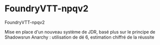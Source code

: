 # FoundryVTT-npqv2
FoundryVTT-npqv2

Mise en place d'un nouveau système de JDR, basé plus sur le principe de Shadowsrun Anarchy : utilisation de dé 6, estimation chiffré de la réussite
